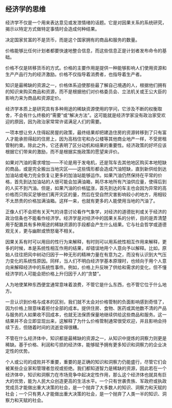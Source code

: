 ## 经济学的思维
经济学不仅是一个用来表达意见或发泄情绪的话题。它是对因果关系的系统研究，揭示以特定方式做特定事情时会造成何种结果。

决定国家贫富的不是货币，而是这个国家拥有的商品和服务的数量。

价格能够比任何计划者都要快速地整合信息，而这些信息正是计划者发布命令的基础。

价格不仅是转移货币的方式。价格的主要作用是提供一种能够影响人们使用资源和生产产品行为的经济激励。价格不仅指导着消费者，也指导着生产者。

知识是最稀缺的资源之一，价格体系迫使那些最了解自己境遇的人，根据他们拥有的知识来购买商品和资源，而不是根据他们对价格委员会、立法机关或王公大臣的影响力来为商品和资源定价。

经济学本质上是研究具有多种用途的稀缺资源使用的学问，它涉及不断的权衡取舍，不会有什么终极的“需要”或“解决方法”。这可能就是经济学家没有政治家受欢迎的原因，因为政治家常常许诺满足人们的需要。

一项本想让穷人住得起房屋的政策，最终结果却把建造住房的资源转移到了只有富人才能承担得起的住房上，因为高档住宅和办公楼等其他商业地产一样，不受房租管制约束。除此之外，它还表明了区分动机和结果的重要性。经济政策的好坏应该根据它们带来的激励，而不是根据实施政策的愿望来评价。

如果对汽油的需求增加——不论是用于发电机，还是驾车去其他地区购买本地短缺的商品，或是完全搬出当地灾区——这些情形都会造成汽油短缺，直到新供给到达加油站或电力完全恢复让更多的加油站能够运作。如果汽油仍然保持在平常的价格，首先到达加油站的人很可能会加满油箱，耗尽本地所有汽油供应量，使得后到的人买不到汽油。但是，如果汽油的价格猛涨，首先到达的车主也会因为异常的高价格而只购买足够他们离开灾区的量，然后在受自然灾害影响较小的地方，用相较不太昂贵的价格加满油箱。这样一来，也就有更多的人能使用当地的汽油了。


正像人们不会把有关天气的诗意讨论看作气象学，对经济的道德批判或关于经济的政治信条也不能看作经济学。经济学是对经济中的因果关系的分析，目的是弄清楚用于配置具有多种用途的稀缺资源的手段都会产生什么结果。它与社会哲学或道德观无关，更与幽默或愤怒毫不相关。

因果关系有时可以用目的性行为来解释，有时则可以用系统性相互作用来解释，更多的时候，本是系统性相互作用的结果，却错误地用个人意向予以解释。比如，原始人往往把风中树动归因于一种无形的精神力量在有意为之，而没有认识到大气压力变化的系统性原因。同样，当人们不明白经济学基本原理时，也倾向于用个人意向来解释经济中的系统性事件。例如，价格上升反映了供给和需求的变化，但不懂经济学的人可能会把价格上升归因于人的“贪婪”。

人为地使某种东西便宜通常意味着浪费，不管它是什么东西，也不管它位于什么地方。

一旦认识到价格与成本的区别，我们就不太会对价格管制的负面影响感到奇怪了，因为价格上限意味着拒付全部的成本。提供住房、食物、医药或其他数不清的产品与服务的人如果收不回成本，也就无法保质保量地继续供给这些商品和服务。这一结果并不会立即显现出来，这解释了为什么价格管制通常很受欢迎，并且影响会持续下去，但随着时间的流逝变得很糟。

不管在什么经济体中，知识都是最稀缺的资源之一，从知识中提炼的洞察力则更是稀缺。基于价格、利润和亏损的经济体，能够赋予拥有更多知识和洞察力的企业决定性的优势。

个人或公司的成败并不重要，重要的是正确的知识和洞察力仍能盛行，尽管它们会被某些企业家和管理者忽视或拒绝。我们都知道智力是稀缺的资源，因此若在一个经济体中，知识和洞察力在市场竞争中起决定性作用，那么这个经济体也就具有巨大的优势，能为人民大众创造更高的生活水平。一个只有世袭贵族、军政府或执政党成员才能做出重大决策的社会，是一个抛弃了大多数人的知识、洞察力和天赋的社会；一个只有男人才能做出重大决策的社会，是一个抛弃了人类一半的知识、洞察力和天赋的社会。

